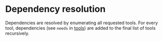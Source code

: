 # Dependency resolution

Dependencies are resolved by enumerating all requested tools. For every tool, dependencies (see `needs` in [tools](tools.md)) are added to the final list of tools recursively.
